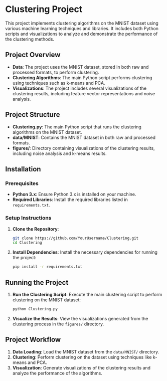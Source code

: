 # Clustering Project

This project implements clustering algorithms on the MNIST dataset using various machine learning techniques and libraries. It includes both Python scripts and visualizations to analyze and demonstrate the performance of the clustering methods.

## Project Overview

- **Data**: The project uses the MNIST dataset, stored in both raw and processed formats, to perform clustering.
- **Clustering Algorithms**: The main Python script performs clustering using techniques such as k-means and PCA.
- **Visualizations**: The project includes several visualizations of the clustering results, including feature vector representations and noise analysis.

## Project Structure

- **Clustering.py**: The main Python script that runs the clustering algorithms on the MNIST dataset.
- **data/MNIST**: Contains the MNIST dataset in both raw and processed formats.
- **figures/**: Directory containing visualizations of the clustering results, including noise analysis and k-means results.

## Installation

### Prerequisites

- **Python 3.x**: Ensure Python 3.x is installed on your machine.
- **Required Libraries**: Install the required libraries listed in `requirements.txt`.

### Setup Instructions

1. **Clone the Repository**:
    ```bash
    git clone https://github.com/YourUsername/Clustering.git
    cd Clustering
    ```

2. **Install Dependencies**:
    Install the necessary dependencies for running the project:
    ```bash
    pip install -r requirements.txt
    ```

## Running the Project

1. **Run the Clustering Script**:
    Execute the main clustering script to perform clustering on the MNIST dataset:
    ```bash
    python Clustering.py
    ```

2. **Visualize the Results**:
    View the visualizations generated from the clustering process in the `figures/` directory.

## Project Workflow

1. **Data Loading**: Load the MNIST dataset from the `data/MNIST/` directory.
2. **Clustering**: Perform clustering on the dataset using techniques like k-means and PCA.
3. **Visualization**: Generate visualizations of the clustering results and analyze the performance of the algorithms.

